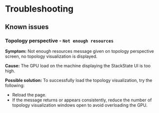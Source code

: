 # Troubleshooting

## Known issues

### Topology perspective - `Not enough resources`

**Symptom:** Not enough resources message given on topology perspective screen, no topology visualization is displayed.

**Cause:** The GPU load on the machine displaying the StackState UI is too high.

**Possible solution:**
To successfully load the topology visualization, try the following:
* Reload the page.
* If the message returns or appears consistently, reduce the number of topology visualization windows open to avoid overloading the GPU.
